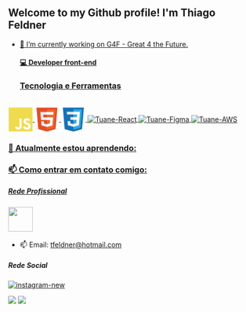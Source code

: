 
## Welcome to my Github profile! I'm Thiago Feldner

  <a href="https://github.com/thiagofeldner">
   
- 🔭 I’m currently working on G4F - Great 4 the Future.
  
  ####  💻 Developer front-end


  ### Tecnologia e Ferramentas
 
<div style="display: inline_block"><br>
  <img align="center" alt="Tuane-Js" height="50" width="50" src="https://raw.githubusercontent.com/devicons/devicon/master/icons/javascript/javascript-plain.svg">
  <img align="center" alt="Tuane-HTML" height="50" width="50" src="https://raw.githubusercontent.com/devicons/devicon/master/icons/html5/html5-original.svg">
  <img align="center" alt="Tuane-CSS" height="50" width="50" src="https://raw.githubusercontent.com/devicons/devicon/master/icons/css3/css3-original.svg">
  <img align="center" alt="Tuane-React" height="50" width="50" src="https://cdn.jsdelivr.net/gh/devicons/devicon/icons/react/react-original-wordmark.svg">
  <img align="center" alt="Tuane-Figma" height="50" width="50" src="https://cdn.jsdelivr.net/gh/devicons/devicon/icons/figma/figma-original.svg">
  <img align="center" alt="Tuane-AWS" height="50" width="50" src="https://cdn.jsdelivr.net/gh/devicons/devicon/icons/amazonwebservices/amazonwebservices-plain-wordmark.svg">
  </div>
 
 ### 🌱 Atualmente estou aprendendo:
  
 


  ### 📫 Como entrar em contato comigo:
  


  ##### Rede Profissional

   <a href="https://www.linkedin.com/in/thiago-feldner/" target="_blank"><img  height="50" width="50" src="https://cdn.jsdelivr.net/gh/devicons/devicon/icons/linkedin/linkedin-original.svg"/></a> 

   - 📫 Email: tfeldner@hotmail.com
 
  ##### Rede Social

  <a href="https://www.instagram.com/thiagofeldner/" target="_blank"><img width="48" height="48" src="https://img.icons8.com/fluency/48/instagram-new.png" alt="instagram-new"/></a>

 

<div> 
   <img height="150em" src="https://github-readme-stats.vercel.app/api?username=thiagofeldner&show_icons=true&theme=dracula&include_all_commits=true&count_private=true"/>
   <img height="150em" src="https://github-readme-stats.vercel.app/api/top-langs/?username=thiagofeldner&layout=compact&langs_count=7&theme=dracula"/>
</div>


<!---
thiagofeldner/thiagofeldner is a ✨ special ✨ repository because its `README.md` (this file) appears on your GitHub profile.
You can click the Preview link to take a look at your changes.
--->
